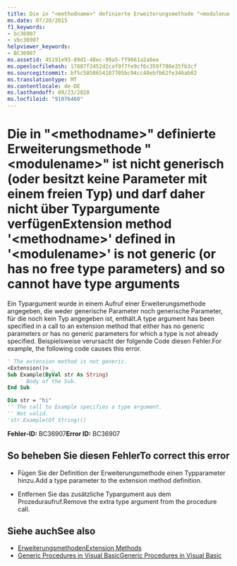 ```yaml
---
title: Die in "<methodname>" definierte Erweiterungsmethode "<modulename>" ist nicht generisch (oder besitzt keine Parameter mit einem freien Typ) und darf daher nicht über Typargumente verfügen
ms.date: 07/20/2015
f1_keywords:
- bc36907
- vbc36907
helpviewer_keywords:
- BC36907
ms.assetid: 45191e93-89d1-48ec-99a5-ff9661a2a6ee
ms.openlocfilehash: 17887f2452d2caf9f7fe9cf6c359f780e35fb3cf
ms.sourcegitcommit: bf5c5850654187705bc94cc40ebfb62fe346ab02
ms.translationtype: MT
ms.contentlocale: de-DE
ms.lasthandoff: 09/23/2020
ms.locfileid: "91076460"
---
```

# <a name="extension-method-methodname-defined-in-modulename-is-not-generic-or-has-no-free-type-parameters-and-so-cannot-have-type-arguments"></a><span data-ttu-id="ac8ff-102">Die in "\<methodname>" definierte Erweiterungsmethode "\<modulename>" ist nicht generisch (oder besitzt keine Parameter mit einem freien Typ) und darf daher nicht über Typargumente verfügen</span><span class="sxs-lookup"><span data-stu-id="ac8ff-102">Extension method '\<methodname>' defined in '\<modulename>' is not generic (or has no free type parameters) and so cannot have type arguments</span></span>

<span data-ttu-id="ac8ff-103">Ein Typargument wurde in einem Aufruf einer Erweiterungsmethode angegeben, die weder generische Parameter noch generische Parameter, für die noch kein Typ angegeben ist, enthält.</span><span class="sxs-lookup"><span data-stu-id="ac8ff-103">A type argument has been specified in a call to an extension method that either has no generic parameters or has no generic parameters for which a type is not already specified.</span></span> <span data-ttu-id="ac8ff-104">Beispielsweise verursacht der folgende Code diesen Fehler.</span><span class="sxs-lookup"><span data-stu-id="ac8ff-104">For example, the following code causes this error.</span></span>  
  
```vb  
' The extension method is not generic.  
<Extension()> _  
Sub Example(ByVal str As String)  
    ' Body of the Sub.  
End Sub  
```  
  
```vb  
Dim str = "hi"  
'' The call to Example specifies a type argument.  
'' Not valid.  
'str.Example(Of String)()  
```  
  
 <span data-ttu-id="ac8ff-105">**Fehler-ID:** BC36907</span><span class="sxs-lookup"><span data-stu-id="ac8ff-105">**Error ID:** BC36907</span></span>  
  
## <a name="to-correct-this-error"></a><span data-ttu-id="ac8ff-106">So beheben Sie diesen Fehler</span><span class="sxs-lookup"><span data-stu-id="ac8ff-106">To correct this error</span></span>  
  
- <span data-ttu-id="ac8ff-107">Fügen Sie der Definition der Erweiterungsmethode einen Typparameter hinzu.</span><span class="sxs-lookup"><span data-stu-id="ac8ff-107">Add a type parameter to the extension method definition.</span></span>  
  
- <span data-ttu-id="ac8ff-108">Entfernen Sie das zusätzliche Typargument aus dem Prozeduraufruf.</span><span class="sxs-lookup"><span data-stu-id="ac8ff-108">Remove the extra type argument from the procedure call.</span></span>  
  
## <a name="see-also"></a><span data-ttu-id="ac8ff-109">Siehe auch</span><span class="sxs-lookup"><span data-stu-id="ac8ff-109">See also</span></span>

- [<span data-ttu-id="ac8ff-110">Erweiterungsmethoden</span><span class="sxs-lookup"><span data-stu-id="ac8ff-110">Extension Methods</span></span>](../programming-guide/language-features/procedures/extension-methods.md)
- [<span data-ttu-id="ac8ff-111">Generic Procedures in Visual Basic</span><span class="sxs-lookup"><span data-stu-id="ac8ff-111">Generic Procedures in Visual Basic</span></span>](../programming-guide/language-features/data-types/generic-procedures.md)
